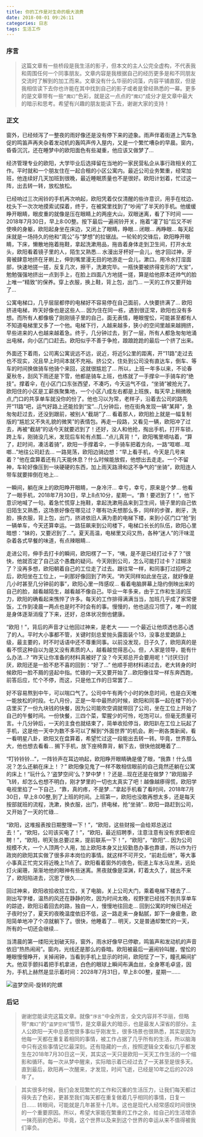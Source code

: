 ```yaml
---
title: 你的工作是对生命的极大浪费
date: 2018-08-01 09:26:11
categories: 日志
tags: 生活工作
---
```


### 序言

> 这篇文章有一些桥段是我生活的影子，但本文的主人公完全虚构，不代表我和周围任何一个同事朋友。文章内容是我根据自己的经历更多是和不同朋友交流时了解到的加工而来。文章没有什么华丽的词藻，内容平铺直叙，但是我相信读下去你也许能在其中找到自己的影子或者是曾经熟悉的一幕。更多的是文章带有一些`“魔幻”`色彩，就是这一点点的`“魔幻”`成分才是文章中最大的暗示和思考。希望有兴趣的朋友能读下去，谢谢大家的支持！

### 正文

窗外，已经倾泻了一整夜的雨好像还是没有停下来的迹象。雨声伴着街道上汽车急促的鸣笛声再夹杂着发动机的轰鸣声传入屋内，又是一个繁忙嘈杂的早晨。窗内，昏昏沉沉，还在睡梦中的欧阳面色有些凝重，他应该又做梦了...

<!--more-->

经济管理专业的欧阳，大学毕业后选择留在当地的一家民营私企从事行政相关的工作。平时就和一个朋友住在一起合租的小区公寓内。最近公司业务繁重，经常加班，他连续好几天加班到很晚，最近睡眠质量也不是很好。欧阳计划着，忙过这一阵，出去转一转，放松放松。

已经响过三次闹铃的手机再次响起，欧阳凭着仅仅清醒的些许意识，用手在枕边、枕头下一次次地摸索试探着，终于，在被窝里找到了“吵闹”了半天的手机。他缓缓睁开眼睛，眼皮重的就像是压在眼睛上的两座大山，双眼迷离，看了下时间 —— 2018年7月30日，早上8:00整。按下最后一遍闹铃开关，拖着“灌了铅”后又不听使唤的身躯，欧阳起身坐在床边，又闭上了眼睛，睁眼... 闭眼... 再睁眼... 每天起床就是一场持久的他和“周公”与“梦想”的拉锯战。一轮轮的交锋后，欧阳睁开眼睛，下床，懒散地拖着拖鞋，拿起洗漱用品，拖沓着身体走到卫生间，打开水龙头，欧阳看着镜子里的人，陌生又熟悉... 水漫出牙杯好一会儿，他才回过神，牙膏被肆意地挤在牙刷上，伸到嘴里漫无目的地游走一会儿，漱口。用冷水打湿面部，快速地搓一搓，反复几次，擦干，洗漱完毕。一瓶快要被挤得变形的“大宝”，勉勉强强地挤出一点到手上，在脸上四面八方地搓一搓，算是给他原本还帅气的脸上唯一“精致”的保养。穿上衣服，换上鞋，背上包，出门... 一天的工作又要开始了...

公寓电梯口，几乎层层都停的电梯好不容易停在自己面前，人快要挤满了... 欧阳挤进电梯，昨天好像也是这些人... 因为住在同一栋，遇到很正常，欧阳也没有多想。而所有人都像极了刚刚镜子里的自己，面无表情，睡眼惺忪，可能甚至都有人不知道电梯里又多了一个他。电梯下行，人越来越多，狭小的空间里越来越拥挤，早些进来的人也越来越着急。终于，几分钟过去，到了一层，所有人都急匆匆地涌出电梯，向小区门口赶去。欧阳似乎不善于争抢，踉踉跄跄的最后一个挤了出来。

外面还下着雨，公司离公寓说远不远，说近，将近5公里的距离，开“11路”走过去也不现实，况且早上时间本就不充裕。挤公交，住处到公司没有直达车，倒车、等车的时间换做骑车他骑个来回，这就很尴尬了... 所以，上班一年多以来，不论春夏秋冬，刮风下雨还是下雪，他都是骑车上班，也练就了一手撑伞一手骑车的“绝技”。撑着伞，在小区门口东张西望，不凑巧，今天运气不佳，“坐骑”被抢光了。欧阳住的小区是工薪族聚集地，一个小区八成左右都是上班族，每天早上稍微晚点,门口的共享单车就没你的份了。他也习以为常，老样子，沿着去公司的路先开“11路”吧，运气好路上还能捡到“宝”...几分钟后，他在街角发现一辆“某拜”，急匆匆赶过去，还没到跟前，被别人“截胡”了... 看着那人，欧阳脸上就是一幅复制版的“尴尬又不失礼貌的微笑”的表情包。再走一段路，又看见一辆，欧阳冲了过去，再被“截胡”的话今天就要迟到了！还好，没人和他抢，掏出手机，打开车锁，跨上车，刚骑没几米，发现后车轮有点瓢...“点儿真背！”，欧阳嘴里嘀咕着，“算了，赶时间，凑活着骑”，欧阳一手撑着伞，一手骑车把着方向，一路“哐啷...哐啷...”地往公司赶去... 一路晃荡，欧阳边骑边想：“早上看手机，今天是几号来着？”他在盘算着还有几天能休息？什么时候能放假，他想出去走走。一个不留神，车轮好像压到一块硬硬的东西，加上雨天路滑和这不争气的“坐骑”，欧阳连人带车就要摔倒在地上...

一瞬间，躺在床上的欧阳睁开眼睛，一身冷汗... 幸亏，幸亏，原来是个梦... 他看了一眼手机，2018年7月30日，早上8点10分，星期一。“靠！要迟到了！”，他下意识地喊了一句。着急忙慌穿上拖鞋，拿起洗漱用品来到卫生间，镜子里的自己依旧陌生又熟悉，这场景好像在哪见过？哪有功夫想那么多，同样的步骤，刷牙，洗脸，换衣服，背上包，出门，挤进依旧人满为患的电梯下楼，来到小区门口“抢”到一辆单车，今天还算幸运。一路狂飙来到公司楼下，电梯口长长的队伍，欧阳心里暗想：“妹的，又要迟到了...”。夏天高温，电梯里又闷又热，各种“迷人”的汗味混杂着各式早餐的味道，有点辣眼睛...

走进公司，伸手去打卡的瞬间，欧阳楞了一下，“咦，是不是已经打过卡了？”很快，他就否定了自己这个愚蠢的疑问。今天刚到公司，怎么可能打过卡？过糊涂了？没再多想，欧阳朝着自己的工位走了过去。跟往常一样，和同事打过招呼之后，欧阳坐在工位上，一刹那好像回到了昨天。“昨天同样如此坐在这，就好像是几小时甚至几分钟前的事”，欧阳心里一阵感叹... 看着电脑屏幕上隐约倒映出来的自己的脸，越看越陌生，越看越不像自己。毕业一年多来，由于工作和生活的压力，欧阳的确看起来憔悴了许多。每天的工作排得满满当当，加班几乎成了家常便饭，工作到凌晨一两点也是时不时会有的事。慢慢的，他也适应习惯了，唯一的就是身体逐渐消瘦了下来，还好，总体状况倒也健康。

“欧阳！”，背后的声音才让他回过神来，是老大 —— 一个最近让他烦透也恶心透了的人。平时大小事都不管，关键时刻总爱抛头露面装个13，没事总爱跪舔上级，最主要的，时不时话语中还不尊重同事。以前没发现，日子久了，欧阳真的是看不惯这种自以为是又没有素质的人，越看越觉得恶心。但，人家是领导，能有什么办法...? “昨天让你准备的材料真被好了没？今天郑总开会要用呢！”讨厌归讨厌，欧阳还是一脸不悲不喜的回到：“好了...” 他顺手把材料递过去，老大转身的时候欧阳一脸不屑的竖起中指。忙碌的一天又要开始了...欧阳像往常一样东奔西跑，前答后应，忙个不停，而这，只是他工作的日常罢了...

好不容易熬到中午，可以喘口气了。公司中午有两个小时的休息时间，也是白天唯一能放松的时段。七八月份，正是一年中最热的时候，欧阳和同事一起在楼下的小店里买了一份九块钱的快餐，因为公司能吹空调就带回了公司，坐在工位上开始了自己的午餐时间。一份快餐，三四个菜，荤腥少的可怜，吃饱可以，但毫无质量可言。十几分钟后，一天的主食也就结束了，简单收拾停当，欧阳趴在工位上玩起了手机，这是他一天中为数不多可以了解到“外面世界”的机会。刷一刷各类新闻，看一看明星八卦，欧阳又在盘算着，希望忙过这一段能出去转一转。毕竟，世界那么大，他也想去看看... 搁下手机，放下座椅靠背，躺下去，很快他就睡着了...

“叮铃铃铃...”，一阵铃声在耳边响起，欧阳睁开眼睛确是傻了眼，“我靠！什么情况？怎么还躺在床上！？” 欧阳像见鬼了一样不敢相信眼前的自己竟然还躺在公寓的床上！“玩什么？‘盗梦空间’么？梦中梦！？还是...现在还是在做梦？”欧阳脑子飞转，却怎么也想不明白，刚才梦里的一切也太真实了吧！越像越瘆得慌，欧阳学电视里掐了一下自己，“靠，真的疼，不是梦...”拿起手机看了看时间，2018年7月30日，早上8:00整,到了上班的时间。上班第一，欧阳也没敢再想太多，还是每天按部就班的流程，洗漱，换衣服，出门，挤电梯，抢“坐骑”... 欧阳一路赶到公司，又开始了一天的忙碌...

“欧阳，这堆报表按日期整理一下！”，“欧阳，这些财报一会给郑总送过去！”，“欧阳，公司该买电了！”，“欧阳，最近招聘季，注意注意有没有求职者应聘！”，“欧阳，明天张总要过来，提前联系一下！”，“欧阳”，“欧阳”...  因为公司规模不大，一个人顶两个人用，加上欧阳本身又比较勤恳办事也靠谱，所以作为行政岗的欧阳其实做了很多非本岗位的事情。就这样不可开交，“前赴后继”，等大事小事真正忙完又将近晚上11点了。欧阳看着窗外的夜色，街道上车水马龙黑，远处灯火阑珊，渐渐地他的眼神有些迷离。黑夜就像是深渊，盯着太久了，就出不来了，欧阳陷进去，沉思了很久.....

回过神来，欧阳收拾收拾工位，关了电脑，关上公司大门，乘着电梯下楼去了... 刚出写字楼，温热的风还在静静的吹，因为时间太晚，视野里已经找不到共享单车的踪迹，欧阳沿着回去的路，独自一人，慢慢地往回走... 回到公寓的时候已经近子夜时分了，夏天的夜晚温度依旧不低，这一路走来一身黏腻，卸下一身疲惫，欧阳简单地冲了个凉就躺下了。很快，他睡着了... 明天，又是普通却繁忙的一天，所有的一切还会继续...

当清晨的第一缕阳光划破天际，窗外，雨水好像早已停歇，鸣笛声和发动机的声音依旧“热热闹闹”。窗内，光线还是那么的昏暗。欧阳被最后一遍闹铃叫醒，惺忪的睡眼慢慢睁开，关掉闹钟，当看到手机上显示的时间，欧阳怔了一下，瞳孔瞬间扩大。他双手颤抖着把手机拿进，白色的眼球上瞬间布满血丝，全身寒毛卓竖，因为，手机上赫然是显示着时间：2028年7月31日，早上8:00整，星期一......

![盗梦空间-旋转的陀螺][1]

### 后记

> 谢谢您能读完这篇文章。就像`“序言”`中全所言，全文内容并不华丽，但略带`“魔幻”`的`“盗梦空间”`情节，是文章最大的暗示，也是最发人深省的部分。主人公欧阳一天中总感觉很多事似乎刚发生，很多场景也很熟悉，其实是因为他每一天都在重复着相同的事情，被工作占据了几乎所有的生活，所以脑海中只有这些事情记忆最深刻。还有隐藏的一点，按照逻辑全文看似几乎都发生在2018年7月30日这一天，其实这一天只是欧阳一天天工作生活的一个缩影和循环。每一次从梦中醒来，实际暗示着已经过去了一天甚至是很多天。直到最后，欧阳再一次醒来，才发现，时间飞逝，已经是10年之后的2028年了。

> 其实很多时候，我们会发现繁忙的工作和沉重的生活压力，让我们每天都过得失去了色彩，更甚至我们每天都在重复做着几乎相同的事情，日复一日...... 转眼间，可能就是几年甚至十几年。这也是现代人经常感叹时间很快的一个重要原因。所以，希望大家能在繁重的工作之余，给自己的生活增添一抹亮丽的色彩。毕竟，这个世界以及来到这个世界的幸运从来不值得被我们辜负。


[1]: /medias/article/journal/timg.gif